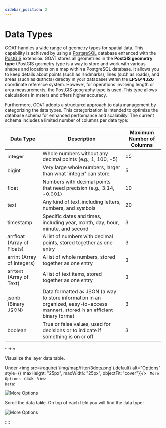 ```yaml
---
sidebar_position: 2
---
```



# Data Types

GOAT handles a wide range of geometry types for spatial data. This capability is achieved by using a [PostgreSQL](https://www.postgresql.org/docs/) database enhanced with the [PostGIS](https://postgis.net/documentation/) extension. GOAT stores all geometries in the **PostGIS geometry type** (PostGIS geometry type is a way to store and work with various shapes and locations on a map within a PostgreSQL database. It allows you to keep details about points (such as landmarks), lines (such as roads), and areas (such as districts) directly in your database) within the **EPSG:4326** coordinate reference system. However, for operations involving length or area measurements, the PostGIS geography type is used. This type allows calculations in meters and offers higher accuracy.

Furthermore, GOAT adopts a structured approach to data management by categorizing the data types. This categorization is intended to optimize the database schema for enhanced performance and scalability. The current schema includes a limited number of columns per data type:

| Data Type  | Description | Maximum Number of Columns |
|------------|-------------|--------------|
| integer    | Whole numbers without any decimal points (e.g., 1, 100, -5) |  15 |
| bigint     | Very large whole numbers, larger than what 'integer' can store | 5  |
| float      | Numbers with decimal points that need precision (e.g., 3.14, -0.001) | 10 |
| text       | Any kind of text, including letters, numbers, and symbols | 20 |
| timestamp  | Specific dates and times, including year, month, day, hour, minute, and second | 3  |
| arrfloat (Array of Floats)   | A list of numbers with decimal points, stored together as one entry | 3  |
| arrint (Array of Integers)   | A list of whole numbers, stored together as one entry | 3  |
| arrtext (Array of Text)   | A list of text items, stored together as one entry | 3 |
| jsonb (Binary JSON)    | 	Data formatted as JSON (a way to store information in an organized, easy-to-access manner), stored in an efficient binary format | 3  |
| boolean    | True or false values, used for decisions or to indicate if something is on or off |3 |

::::tip

Visualize the layer data table.

Under <img src={require('/img/map/filter/3dots.png').default} alt="Options" style={{ maxHeight: "25px", maxWidth: "25px", objectFit: "cover"}}/> <code> More Options </code> click <code> View Data</code>:

![More Options](/img/data/view-data-layer.png "More Options")

Scroll the data table. On top of each field you will find the data type:

![More Options](/img/data/data-table.png "More Options")


::::